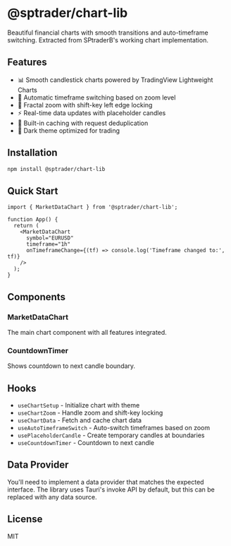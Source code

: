 # @sptrader/chart-lib

Beautiful financial charts with smooth transitions and auto-timeframe switching. Extracted from SPtraderB's working chart implementation.

## Features

- 📊 Smooth candlestick charts powered by TradingView Lightweight Charts
- 🔄 Automatic timeframe switching based on zoom level
- 🎯 Fractal zoom with shift-key left edge locking
- ⚡ Real-time data updates with placeholder candles
- 💾 Built-in caching with request deduplication
- 🎨 Dark theme optimized for trading

## Installation

```bash
npm install @sptrader/chart-lib
```

## Quick Start

```tsx
import { MarketDataChart } from '@sptrader/chart-lib';

function App() {
  return (
    <MarketDataChart
      symbol="EURUSD"
      timeframe="1h"
      onTimeframeChange={(tf) => console.log('Timeframe changed to:', tf)}
    />
  );
}
```

## Components

### MarketDataChart
The main chart component with all features integrated.

### CountdownTimer
Shows countdown to next candle boundary.

## Hooks

- `useChartSetup` - Initialize chart with theme
- `useChartZoom` - Handle zoom and shift-key locking
- `useChartData` - Fetch and cache chart data
- `useAutoTimeframeSwitch` - Auto-switch timeframes based on zoom
- `usePlaceholderCandle` - Create temporary candles at boundaries
- `useCountdownTimer` - Countdown to next candle

## Data Provider

You'll need to implement a data provider that matches the expected interface. The library uses Tauri's invoke API by default, but this can be replaced with any data source.

## License

MIT